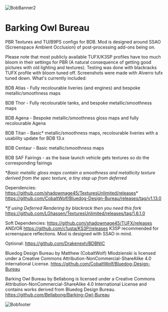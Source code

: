 ![BobBanner2](https://github.com/user-attachments/assets/7b992df3-9d4a-4cf1-8258-adf6d04cd232)

# Barking Owl Bureau

PBR Textures and TU/B9PS configs for BDB. Mod is designed around SSAO (Screenspace Ambient Occlusion) of post-processing add-ons being on. 

Please note that most publicly available TUFX/K3SP profiles have too much bloom in their settings for PBR (A natural consequence of getting good pictures with old lighting and textures). Testing was done with blackracks TUFX profile with bloom tuned off. Screenshots were made with Alverro tufx tuned down. 
What's currently included:

BDB Atlas - Fully recolourable liveries (and engines) and bespoke metallic/smoothness maps

BDB Thor - Fully recolourable tanks, and bespoke metallic/smoothness maps

BDB Agena - Bespoke metallic/smoothness gloss maps and fully recolourable Agena

BDB Titan - Basic* metallic/smoothness maps, recolourable liveries with a usability update for BDB 13.x

BDB Centaur - Basic metallic/smoothness maps

BDB SAF Fairings - as the base launch vehicle gets textures so do the corresponding fairings


**Basic metallic gloss maps contain a smoothness and metallicity texture derived from the spec texture, a tiny step up from deferred*

Dependencies:
https://github.com/shadowmage45/TexturesUnlimited/releases*
https://github.com/CobaltWolf/Bluedog-Design-Bureau/releases/tag/v1.13.0

**If using Deferred Rendering by blackrack then you need this fork* https://github.com/LGhassen/TexturesUnlimited/releases/tag/1.6.1.0

Soft Dependencies:
https://github.com/shadowmage45/TUFX/releases AND/OR https://github.com/c1usta/KS3P/releases
K3SP recommended for screenspace reflections. Mod is designed with SSAO in mind. 

Optional:
https://github.com/Drakenexh/BDBNIC

Bluedog Design Bureau by Matthew (CobaltWolf) Mlodzienski is licensed under a Creative Commons Attribution-NonCommercial-ShareAlike 4.0 International License.
https://github.com/CobaltWolf/Bluedog-Design-Bureau

Barking Owl Bureau by Bellabong is licensed under a Creative Commons Attribution-NonCommercial-ShareAlike 4.0 International License and contains works derived from Bluedog Design Bureau.
https://github.com/Bellabong/Barking-Owl-Bureau


![Bobfooter](https://github.com/user-attachments/assets/94d7cab1-6f85-4d2e-8d9c-6a22cbe3148d)